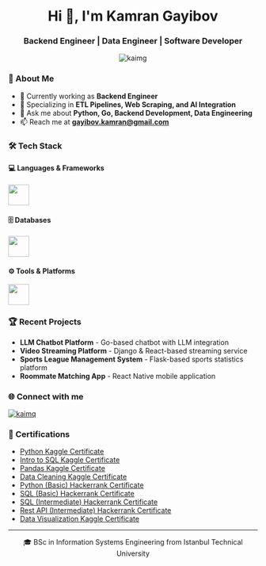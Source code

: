 <div align="center">
  <h1>Hi 👋, I'm Kamran Gayibov</h1>
  <h3>Backend Engineer | Data Engineer | Software Developer</h3>
</div>

<p align="center">
  <img src="https://komarev.com/ghpvc/?username=kaimg&label=Profile%20views&color=0e75b6&style=flat" alt="kaimg" />
</p>

### 🚀 About Me
- 🔭 Currently working as **Backend Engineer**
- 🌱 Specializing in **ETL Pipelines, Web Scraping, and AI Integration**
- 💬 Ask me about **Python, Go, Backend Development, Data Engineering**
- 📫 Reach me at **gayibov.kamran@gmail.com**

### 🛠️ Tech Stack

#### 💻 Languages & Frameworks

<p align="left" style="margin-bottom: 16px;">
  <img src="https://skillicons.dev/icons?i=python,go,js,ts,django,flask,fastapi,bash,react,htmx,c,cpp,cs" height="42" style="margin-right:8px;" />
</p>

#### 🗄️ Databases

<p align="left" style="margin-bottom: 16px;">
  <img src="https://skillicons.dev/icons?i=postgres,mongodb,redis,sqlite" height="42" style="margin-right:8px;" />
</p>

#### ⚙️ Tools & Platforms

<p align="left">
  <img src="https://skillicons.dev/icons?i=docker,git,linux,nginx" height="42" style="margin-right:8px;" />
</p>


### 🏆 Recent Projects
- **LLM Chatbot Platform** - Go-based chatbot with LLM integration
- **Video Streaming Platform** - Django & React-based streaming service
- **Sports League Management System** - Flask-based sports statistics platform
- **Roommate Matching App** - React Native mobile application

### 🌐 Connect with me
<p align="left">
<a href="https://linkedin.com/in/kaimq" target="blank"><img align="center" src="https://skillicons.dev/icons?i=linkedin" alt="kaimq" hheight="42" style="margin-right:8px;" /></a>
</p>

### 🔭 Certifications

- [Python Kaggle Certificate](https://www.kaggle.com/learn/certification/kamrangayibov/python)
- [Intro to SQL Kaggle Certificate](https://www.kaggle.com/learn/certification/kamrangayibov/intro-to-sql)
- [Pandas Kaggle Certificate](https://www.kaggle.com/learn/certification/kamrangayibov/pandas)
- [Data Cleaning Kaggle Certificate](https://www.kaggle.com/learn/certification/kamrangayibov/data-cleaning)
- [Python (Basic) Hackerrank Certificate](https://www.hackerrank.com/certificates/c5e3f70b50be)
- [SQL (Basic) Hackerrank Certificate](https://www.hackerrank.com/certificates/8c829f13f5e0)
- [SQL (Intermediate) Hackerrank Certificate](https://www.hackerrank.com/certificates/ee1b09b5a1d3)
- [Rest API (Intermediate) Hackerrank Certificate](https://www.hackerrank.com/certificates/1b6424927551)
- [Data Visualization Kaggle Certificate](https://www.kaggle.com/learn/certification/kamrangayibov/data-visualization)

---
<p align="center">🎓 BSc in Information Systems Engineering from Istanbul Technical University</p>
